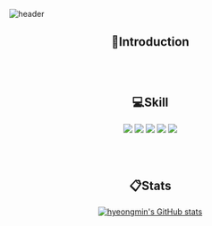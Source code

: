 <!-- ### Hi there 👋 -->

<!-- 헤더 -->
![header](https://capsule-render.vercel.app/api?type=slice&color=auto&height=200&section=header&text=Hello&desc=I'm%20HyeongMin&fontSize=60&rotate=14&fontAlignY=25&fontAlign=75&descAlignY=43&descAlign=80&&animation=twinkling)

<div align=center>
<!-- 소개 -->

 ## 👋Introduction
 <br/><br/>
 
 
 <!--기술스택-->
 ## 💻Skill
 
  <img src="https://img.shields.io/badge/JAVA-61DAFB?style=flat&logo=JAVA&logoColor=white"/>
  <img src="https://img.shields.io/badge/JavaScript-764ABC?style=flat&logo=JavaScript&logoColor=white"/>
  <img src="https://img.shields.io/badge/Spring-CC6699?style=flat&logo=Spring&logoColor=white"/>
  <img src="https://img.shields.io/badge/MySQL-4FC08D?style=flat&logo=MySQL&logoColor=white"/>
  <img src="https://img.shields.io/badge/Docker-4FC08D?style=flat&logo=Docker&logoColor=white"/>
 
 <br/><br/>
 
 ## 📋Stats
  [![hyeongmin's GitHub stats](https://github-readme-stats.vercel.app/api?username=hyeongmin)](https://github.com/hyeongmin/github-readme-stats)
  

 
</div>
<!--
**hyeongminyoo/hyeongminyoo** is a ✨ _special_ ✨ repository because its `README.md` (this file) appears on your GitHub profile.

Here are some ideas to get you started:

- 🔭 I’m currently working on ...
- 🌱 I’m currently learning ...
- 👯 I’m looking to collaborate on ...
- 🤔 I’m looking for help with ...
- 💬 Ask me about ...
- 📫 How to reach me: ...
- 😄 Pronouns: ...
- ⚡ Fun fact: ...
-->
